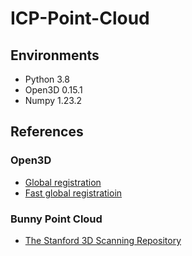 # ICP-Point-Cloud
## Environments
 - Python 3.8
 - Open3D 0.15.1
 - Numpy 1.23.2
 
## References
### Open3D
 - [Global registration](http://www.open3d.org/docs/release/tutorial/pipelines/global_registration.html#Global-registration)
 - [Fast global registratioin](http://www.open3d.org/docs/release/tutorial/pipelines/global_registration.html#Fast-global-registration)
  
### Bunny Point Cloud
 - [The Stanford 3D Scanning Repository](https://graphics.stanford.edu/data/3Dscanrep/)
